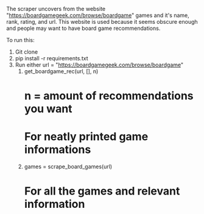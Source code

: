 The scraper uncovers from the website "https://boardgamegeek.com/browse/boardgame" games and it's name, rank, rating, and 
url.
This website is used because it seems obscure enough and people may want to have board game recommendations.

To run this:
1. Git clone
2. pip install -r requirements.txt
3. Run either 
    url = "https://boardgamegeek.com/browse/boardgame"
    1. get_boardgame_rec(url, [], n)
        # n = amount of recommendations you want
        # For neatly printed game informations
    2. games = scrape_board_games(url)
        # For all the games and relevant information